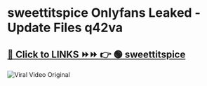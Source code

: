 
 # sweettitspice Onlyfans Leaked - Update Files q42va

## <h2><a href="https://clipsfans.com/sweettitspice&ref=git">🔗 Click to LINKS ⏩⏩ 👉 🟢 sweettitspice </a></h2>

<a href="https://clipsfans.com/sweettitspice&ref=git" rel="nofollow" data-target="animated-image.originalLink"><img src="https://i.ibb.co.com/xMMVF88/686577567.gif" alt="Viral Video Original" style="max-width: 100%; display: inline-block;" data-target="animated-image.originalImage"></a>

